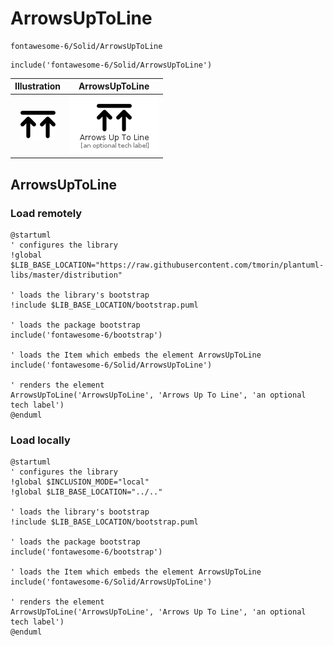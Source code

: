 # ArrowsUpToLine


```text
fontawesome-6/Solid/ArrowsUpToLine
```

```text
include('fontawesome-6/Solid/ArrowsUpToLine')
```



| Illustration | ArrowsUpToLine |
| :---: | :---: |
| ![illustration for Illustration](../../fontawesome-6/Solid/ArrowsUpToLine.png) | ![illustration for ArrowsUpToLine](../../fontawesome-6/Solid/ArrowsUpToLine.Local.png) |




## ArrowsUpToLine

### Load remotely
```plantuml
@startuml
' configures the library
!global $LIB_BASE_LOCATION="https://raw.githubusercontent.com/tmorin/plantuml-libs/master/distribution"

' loads the library's bootstrap
!include $LIB_BASE_LOCATION/bootstrap.puml

' loads the package bootstrap
include('fontawesome-6/bootstrap')

' loads the Item which embeds the element ArrowsUpToLine
include('fontawesome-6/Solid/ArrowsUpToLine')

' renders the element
ArrowsUpToLine('ArrowsUpToLine', 'Arrows Up To Line', 'an optional tech label')
@enduml
```

### Load locally
```plantuml
@startuml
' configures the library
!global $INCLUSION_MODE="local"
!global $LIB_BASE_LOCATION="../.."

' loads the library's bootstrap
!include $LIB_BASE_LOCATION/bootstrap.puml

' loads the package bootstrap
include('fontawesome-6/bootstrap')

' loads the Item which embeds the element ArrowsUpToLine
include('fontawesome-6/Solid/ArrowsUpToLine')

' renders the element
ArrowsUpToLine('ArrowsUpToLine', 'Arrows Up To Line', 'an optional tech label')
@enduml
```

